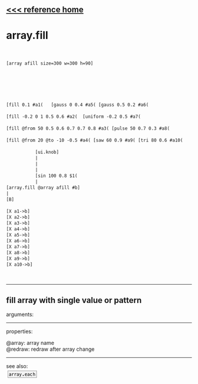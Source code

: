 [<<< reference home](ceammc_lib.md)
---

# array.fill

```


[array afill size=300 w=300 h=90]






[fill 0.1 #a1(   [gauss 0 0.4 #a5( [gauss 0.5 0.2 #a6(

[fill -0.2 0 1 0.5 0.6 #a2(  [uniform -0.2 0.5 #a7(

[fill @from 50 0.5 0.6 0.7 0.7 0.8 #a3( [pulse 50 0.7 0.3 #a8(

[fill @from 20 @to -10 -0.5 #a4( [saw 60 0.9 #a9( [tri 80 0.6 #a10(

           [ui.knob]
           |
           |
           |
           [sin 100 0.8 $1(
           |
[array.fill @array afill #b]
|
[B]

[X a1->b]
[X a2->b]
[X a3->b]
[X a4->b]
[X a5->b]
[X a6->b]
[X a7->b]
[X a8->b]
[X a9->b]
[X a10->b]

            
```
---
fill array with single value or pattern
---
arguments:


---
properties:

@array: array name<br>
@redraw: redraw after array
            change<br>

---
see also:<br>
[![array.each](img/object_array.each.png)](array.each.md)
